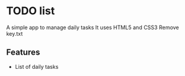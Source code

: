 # TODO list
A simple app to manage daily tasks
It uses HTML5 and CSS3
Remove key.txt

## Features
* List of daily tasks
